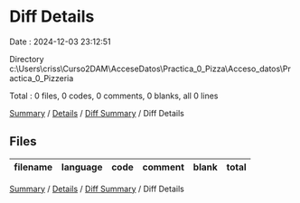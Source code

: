 # Diff Details

Date : 2024-12-03 23:12:51

Directory c:\\Users\\criss\\Curso2DAM\\AcceseDatos\\Practica_0_Pizza\\Acceso_datos\\Practica_0_Pizzeria

Total : 0 files,  0 codes, 0 comments, 0 blanks, all 0 lines

[Summary](results.md) / [Details](details.md) / [Diff Summary](diff.md) / Diff Details

## Files
| filename | language | code | comment | blank | total |
| :--- | :--- | ---: | ---: | ---: | ---: |

[Summary](results.md) / [Details](details.md) / [Diff Summary](diff.md) / Diff Details
